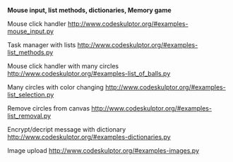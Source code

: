 **Mouse input, list methods, dictionaries, Memory game**

Mouse click handler
http://www.codeskulptor.org/#examples-mouse_input.py

Task manager with lists
http://www.codeskulptor.org/#examples-list_methods.py

Mouse click handler with many circles
http://www.codeskulptor.org/#examples-list_of_balls.py


Many circles with color changing
http://www.codeskulptor.org/#examples-list_selection.py

Remove circles from canvas
http://www.codeskulptor.org/#examples-list_removal.py


Encrypt/decript message with dictionary
http://www.codeskulptor.org/#examples-dictionaries.py

Image upload
http://www.codeskulptor.org/#examples-images.py